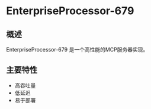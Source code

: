 # EnterpriseProcessor-679

## 概述

EnterpriseProcessor-679 是一个高性能的MCP服务器实现。

## 主要特性

- 高吞吐量
- 低延迟
- 易于部署
